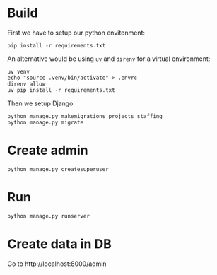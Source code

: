 # Build

First we have to setup our python envitonment:

```shell
pip install -r requirements.txt
```

An alternative would be using `uv` and `direnv` for a virtual environment:
``` shell
uv venv
echo "source .venv/bin/activate" > .envrc
direnv allow
uv pip install -r requirements.txt
```

Then we setup Django

``` shell
python manage.py makemigrations projects staffing
python manage.py migrate
```

# Create admin

```shell
python manage.py createsuperuser
```

# Run

```shell
python manage.py runserver
```

# Create data in DB

Go to http://localhost:8000/admin